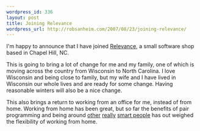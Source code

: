 ```yaml
--- 
wordpress_id: 336
layout: post
title: Joining Relevance
wordpress_url: http://robsanheim.com/2007/08/23/joining-relevance/
---
```

I'm happy to announce that I have joined <a href="http://relevancellc.com/">Relevance</a>, a small software shop based in Chapel Hill, NC.

This is going to bring a lot of change for me and my family, one of which is moving across the country from Wisconsin to North Carolina.  I love Wisconsin and being close to family, but my wife and I have lived in Wisconsin our whole lives and are ready for some change.  Having reasonable winters will also be a nice change.  

This also brings a return to working from an office for me, instead of from home.  Working from home has been great, but so far the benefits of pair programming and being around <a href="http://relevancellc.com/2007/8/23/relevance-welcomes-glenn-vanderburg">other</a> <a href="http://relevancellc.com/2007/8/1/relevance-welcomes-jason-rudolph-as-principal-software-engineer">really</a> <a href="http://relevancellc.com/about">smart people</a> has out weighed the flexibility of working from home.
